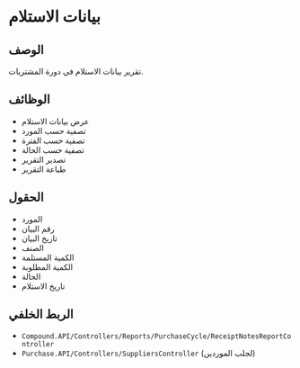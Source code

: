 # بيانات الاستلام

## الوصف
تقرير بيانات الاستلام في دورة المشتريات.

## الوظائف
- عرض بيانات الاستلام
- تصفية حسب المورد
- تصفية حسب الفترة
- تصفية حسب الحالة
- تصدير التقرير
- طباعة التقرير

## الحقول
- المورد
- رقم البيان
- تاريخ البيان
- الصنف
- الكمية المستلمة
- الكمية المطلوبة
- الحالة
- تاريخ الاستلام

## الربط الخلفي
- `Compound.API/Controllers/Reports/PurchaseCycle/ReceiptNotesReportController`
- `Purchase.API/Controllers/SuppliersController` (لجلب الموردين)
